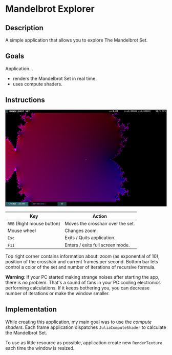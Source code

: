 # Mandelbrot Explorer

## Description

A simple application that allows you to explore The Mandelbrot Set.

## Goals

Application...

* renders the Mandelbrot Set in real time.
* uses compute shaders.

## Instructions

![Screenshot1](./Docs/1.png)

| Key                        | Action                            |
| -------------------------- | --------------------------------- |
| `RMB` (Right mouse button) | Moves the crosshair over the set. |
| Mouse wheel                | Changes zoom.                     |
| `Esc`                      | Exits / Quits application.        |
| `F11`                      | Enters / exits full screen mode.  |

Top right corner contains information about: zoom (as exponential of 10), position of the crosshair and current frames per second. Bottom bar lets control a color of the set and number of iterations of recursive formula.

**Warning**: If your PC started making strange noises after starting the app, there is no problem. That's a sound of fans in your PC cooling electronics performing calculations. If it keeps bothering you, you can decrease number of iterations or make the window smaller.

## Implementation

While creating this application, my main goal was to use the *compute shaders*. Each frame application dispatches `JuliaComputeShader` to calculate the Mandelbrot Set.

To use as little resource as possible, application create new `RenderTexture` each time the window is resized.
